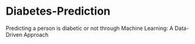 # Diabetes-Prediction
Predicting a person is diabetic or not through Machine Learning: A Data-Driven Approach
